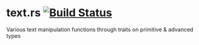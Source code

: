 # text.rs [![Build Status](https://travis-ci.org/ernestas-poskus/text.rs.svg?branch=master)](https://travis-ci.org/ernestas-poskus/text.rs)

Various text manipulation functions through traits on primitive & advanced types
